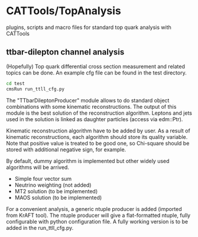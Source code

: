 CATTools/TopAnalysis
========

plugins, scripts and macro files for standard top quark analysis with CATTools

## ttbar-dilepton channel analysis
(Hopefully) Top quark differential cross section measurement and related topics can be done.
An example cfg file can be found in the test directory.

```bash
cd test
cmsRun run_ttll_cfg.py
```

The "TTbarDileptonProducer" module allows to do standard object combinations with some
kinematic reconstructions. The output of this module is the best solution of the reconstruction
algorithm. Leptons and jets used in the solution is linked as daughter particles (access via edm::Ptr).

Kinematic reconstruction algorithm have to be added by user.
As a result of kinematic reconstructions, each algorithm should store its quality variable.
Note that positive value is treated to be good one, so Chi-square should be stored with additional
negative sign, for example.

By default, dummy algorithm is implemented but other widely used algorithms will be arrived.
- Simple four vector sum
- Neutrino weighting (not added)
- MT2 solution (to be implemented)
- MAOS solution (to be implemented)

For a convenient analysis, a generic ntuple producer is added (imported from KrAFT tool).
The ntuple producer will give a flat-formatted ntuple, fully configurable with python configuration file.
A fully working version is to be added in the run_ttll_cfg.py.

